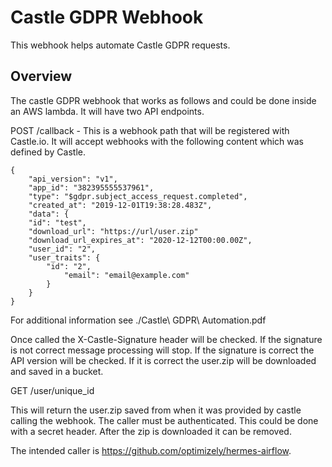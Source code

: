 # Castle GDPR Webhook

This webhook helps automate Castle GDPR requests.

## Overview

The castle GDPR webhook that works as follows and could be done inside an AWS lambda. It will have two API endpoints.

POST /callback - This is a webhook path that will be registered with Castle.io. It will accept webhooks with the following content which was defined by Castle.

```
{
    "api_version": "v1",
    "app_id": "382395555537961",
    "type": "$gdpr.subject_access_request.completed",
    "created_at": "2019-12-01T19:38:28.483Z",
    "data": {
    "id": "test",
    "download_url": "https://url/user.zip"
    "download_url_expires_at": "2020-12-12T00:00.00Z",
    "user_id": "2",
    "user_traits": {
        "id": "2",
            "email": "email@example.com"
        }
    }
}
```

For additional information see ./Castle\ GDPR\ Automation.pdf

Once called the X-Castle-Signature header will be checked. If the signature is not correct message processing will stop. If the signature is correct the API version will be checked. If it is correct the user.zip will be downloaded and saved in a bucket.

GET /user/unique_id

This will return the user.zip saved from when it was provided by castle calling the webhook. The caller must be authenticated. This could be done with a secret header. After the zip is downloaded it can be removed.

The intended caller is https://github.com/optimizely/hermes-airflow.
